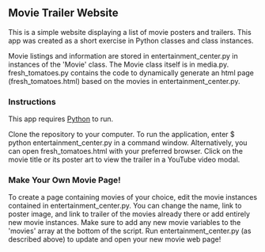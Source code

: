 ## Movie Trailer Website
This is a simple website displaying a list of movie posters and trailers. This app was
created as a short exercise in Python classes and class instances.

Movie listings and information are stored in entertainment_center.py in instances of the
'Movie' class. The Movie class itself is in media.py. fresh_tomatoes.py contains the code
to dynamically generate an html page (fresh_tomatoes.html) based on the movies in 
entertainment_center.py.

### Instructions
This app requires [Python](https://www.python.org/downloads/) to run.

Clone the repository to your computer. To run the application, enter $ python 
entertainment_center.py in a command window. Alternatively, you can open fresh_tomatoes.html 
with your preferred browser. Click on the movie title or its poster art to view the trailer
in a YouTube video modal.

### Make Your Own Movie Page!
To create a page containing movies of your choice, edit the movie instances contained in 
entertainment_center.py. You can change the name, link to poster image, and
link to trailer of the movies already there or add entirely new movie instances. Make sure 
to add any new movie variables to the 'movies' array at the bottom of the script. Run
entertainment_center.py (as described above) to update and open your new movie web page!